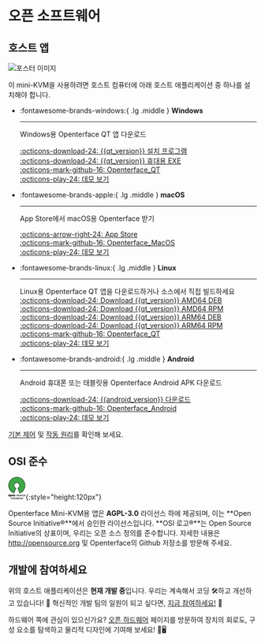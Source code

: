 # 오픈 소프트웨어

## 호스트 앱

<div class="container">
    <img src="/images/product/win_qt_app.webp" alt="포스터 이미지" class="poster-image-shadow">
</div>

이 mini-KVM을 사용하려면 호스트 컴퓨터에 아래 호스트 애플리케이션 중 하나를 설치해야 합니다.

<div class="grid cards" markdown>

-   :fontawesome-brands-windows:{ .lg .middle } __Windows__

    ---

    Windows용 Openterface QT 앱 다운로드

    [:octicons-download-24: {{qt_version}} 설치 프로그램](https://github.com/TechxArtisanStudio/Openterface_QT/releases/download/{{qt_version}}/openterfaceQT.windows.amd64.installer.exe)  <br>
    [:octicons-download-24: {{qt_version}} 휴대용 EXE](https://github.com/TechxArtisanStudio/Openterface_QT/releases/download/{{qt_version}}/openterfaceQT-portable.exe)  <br>
    [:octicons-mark-github-16: Openterface_QT](https://github.com/TechxArtisanStudio/Openterface_QT)  <br>
    [:octicons-play-24: 데모 보기](https://youtu.be/ERzpGtRvP2o?si=e9k402f0nxsD8o2j)

-   :fontawesome-brands-apple:{ .lg .middle } __macOS__

    ---

    App Store에서 macOS용 Openterface 받기

    [:octicons-arrow-right-24: App Store](http://appstore.com/mac/openterface) <br>
    [:octicons-mark-github-16: Openterface_MacOS](https://github.com/TechxArtisanStudio/Openterface_MacOS)  <br>
    [:octicons-play-24: 데모 보기](https://youtu.be/m7OpUem0zqY?si=tclfl0Jl77tmE6_e)

-   :fontawesome-brands-linux:{ .lg .middle } __Linux__

    ---

    Linux용 Openterface QT 앱을 다운로드하거나 소스에서 직접 빌드하세요
    [:octicons-download-24: Download {{qt_version}} AMD64 DEB](https://github.com/TechxArtisanStudio/Openterface_QT/releases/download/{{qt_version}}/openterfaceQT.linux.amd64.deb)  <br>
    [:octicons-download-24: Download {{qt_version}} AMD64 RPM](https://github.com/TechxArtisanStudio/Openterface_QT/releases/download/{{qt_version}}/openterfaceQT.linux.amd64.rpm)  <br>
    [:octicons-download-24: Download {{qt_version}} ARM64 DEB](https://github.com/TechxArtisanStudio/Openterface_QT/releases/download/{{qt_version}}/openterfaceQT.linux.arm64.deb)  <br>
    [:octicons-download-24: Download {{qt_version}} ARM64 RPM](https://github.com/TechxArtisanStudio/Openterface_QT/releases/download/{{qt_version}}/openterfaceQT.linux.arm64.rpm)  <br>
    [:octicons-mark-github-16: Openterface_QT](https://github.com/TechxArtisanStudio/Openterface_QT)  <br>
    [:octicons-play-24: 데모 보기](https://youtu.be/_ScpI6TC0Pk?si=FSg7A2zmST8QbFec)

-   :fontawesome-brands-android:{ .lg .middle } __Android__

    ---

    
    Android 휴대폰 또는 태블릿용 Openterface Android APK 다운로드

    [:octicons-download-24: {{android_version}} 다운로드](https://github.com/TechxArtisanStudio/Openterface_Android/releases/download/{{android_version}}/OpenterfaceAndroid-release.apk)  <br>
    [:octicons-mark-github-16: Openterface_Android](https://github.com/TechxArtisanStudio/Openterface_Android)  <br>
    [:octicons-play-24: 데모 보기](https://x.com/TechxArtisan/status/1825460088922071398)

</div>

[기본 제어](/basic) 및 [작동 원리](/how-it-works)를 확인해 보세요.

## OSI 준수

![Open Source Initiative®](images/trademark/open-source-initiative.svg){:style="height:120px"}

Openterface Mini-KVM용 앱은 **AGPL-3.0** 라이선스 하에 제공되며, 이는 **Open Source Initiative®**에서 승인한 라이선스입니다. **OSI 로고®**는 Open Source Initiative의 상표이며, 우리는 오픈 소스 정의를 준수합니다. 자세한 내용은 http://opensource.org 및 Openterface의 Github 저장소를 방문해 주세요.

## 개발에 참여하세요

위의 호스트 애플리케이션은 **현재 개발 중**입니다. 우리는 계속해서 코딩 🛠️하고 개선하고 있습니다! 💪 혁신적인 개발 팀의 일원이 되고 싶다면, [지금 참여하세요!](mailto:info@techxartisan.com) 🚀

하드웨어 쪽에 관심이 있으신가요? [오픈 하드웨어](/open-hardware) 페이지를 방문하여 장치의 회로도, 구성 요소를 탐색하고 물리적 디자인에 기여해 보세요! 🔧🖥️